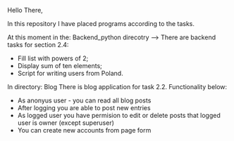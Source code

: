 Hello There, 

In this repository I have placed programs according to the tasks. 

At this moment in the: Backend_python direcotry --> There are backend tasks for section 2.4:
- Fill list with powers of 2;
- Display sum of ten elements;
- Script for writing users from Poland. 

In directory: Blog 
There is blog application for task 2.2. 
Functionality below: 
- As anonyus user - you can read all blog posts
- After logging you are able to post new entries
- As logged user you have permision to edit or delete posts that logged user is owner (except superuser)
- You can create new accounts from page form



